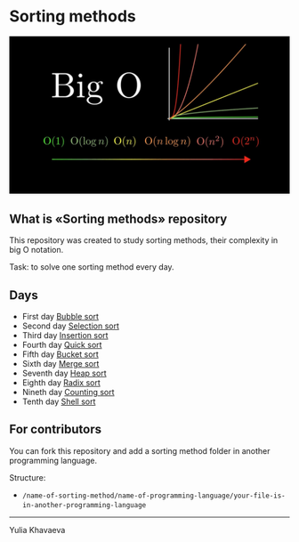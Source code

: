 # Sorting methods

<div>
  <img src="https://github.com/iamlorddop/sorting-methods/blob/main/assets/img/bigo.jpg" alt="big O notation">
</div>

## What is «Sorting methods» repository

This repository was created to study sorting methods, their complexity in big O notation. 

Task: to solve one sorting method every day.

## Days

- First day [Bubble sort](https://github.com/iamlorddop/sorting-methods/tree/main/bubble-sort)
- Second day [Selection sort](https://github.com/iamlorddop/sorting-methods/tree/main/selection-sort)
- Third day [Insertion sort](https://github.com/iamlorddop/sorting-methods/tree/main/insertion-sort)
- Fourth day [Quick sort](https://github.com/iamlorddop/sorting-methods/tree/main/quick-sort)
- Fifth day [Bucket sort](https://github.com/iamlorddop/sorting-methods/tree/main/bucket-sort)
- Sixth day [Merge sort](https://github.com/iamlorddop/sorting-methods/tree/main/merge-sort)
- Seventh day [Heap sort](https://github.com/iamlorddop/sorting-methods/tree/main/heap-sort)
- Eighth day [Radix sort](https://github.com/iamlorddop/sorting-methods/tree/main/radix-sort)
- Nineth day [Counting sort](https://github.com/iamlorddop/sorting-methods/tree/main/counting-sort)
- Tenth day [Shell sort](https://github.com/iamlorddop/sorting-methods/tree/main/shell-sort)

## For contributors

You can fork this repository and add a sorting method folder in another programming language.

Structure:
- `/name-of-sorting-method/name-of-programming-language/your-file-is-in-another-programming-language`

---
Yulia Khavaeva
